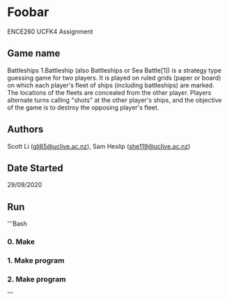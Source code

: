 # Foobar
ENCE260 UCFK4 Assignment

## Game name
Battleships
1.Battleship (also Battleships or Sea Battle[1]) is a strategy type guessing    game for two players. It is played on ruled grids (paper or board) on which each player's fleet of ships (including battleships) are marked. The locations of the fleets are concealed from the other player. Players alternate turns calling "shots" at the other player's ships, and the objective of the game is to destroy the opposing player's fleet.



## Authors
Scott Li (gli65@uclive.ac.nz), Sam Heslip (she119@uclive.ac.nz)

## Date Started
29/09/2020

## Run
'''Bash
### 0. Make
### 1. Make program
### 2. Make program
'''

